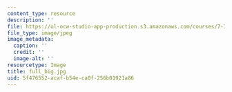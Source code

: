 ```yaml
---
content_type: resource
description: ''
file: https://ol-ocw-studio-app-production.s3.amazonaws.com/courses/7-341-the-microbiome-and-drug-delivery-cross-species-communication-in-health-and-disease-spring-2018/5f476552acafb54eca0f256b01921a86_full_big.jpg
file_type: image/jpeg
image_metadata:
  caption: ''
  credit: ''
  image-alt: ''
resourcetype: Image
title: full_big.jpg
uid: 5f476552-acaf-b54e-ca0f-256b01921a86
---
```


